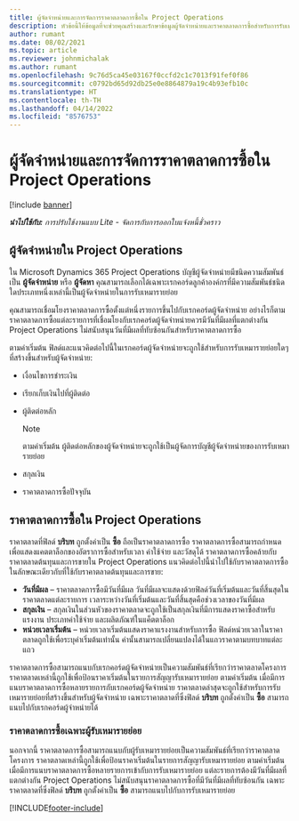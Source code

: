 ```yaml
---
title: ผู้จัดจำหน่ายและการจัดการราคาตลาดการซื้อใน Project Operations
description: หัวข้อนี้ให้ข้อมูลที่จะช่วยคุณสร้างและรักษาข้อมูลผู้จัดจำหน่ายและราคาตลาดการซื้อสำหรับการรับเหมารายย่อย
author: rumant
ms.date: 08/02/2021
ms.topic: article
ms.reviewer: johnmichalak
ms.author: rumant
ms.openlocfilehash: 9c76d5ca45e03167f0ccfd2c1c7013f91fef0f86
ms.sourcegitcommit: c0792bd65d92db25e0e8864879a19c4b93efb10c
ms.translationtype: HT
ms.contentlocale: th-TH
ms.lasthandoff: 04/14/2022
ms.locfileid: "8576753"
---
```

# <a name="vendor-and-purchase-price-list-management-in-project-operations"></a>ผู้จัดจำหน่ายและการจัดการราคาตลาดการซื้อใน Project Operations

[!include [banner](../../includes/dataverse-preview.md)]

_**นำไปใช้กับ:** การปรับใช้งานแบบ Lite - จัดการกับการออกใบแจ้งหนี้ชั่วคราว_

## <a name="vendors-in-project-operations"></a>ผู้จัดจำหน่ายใน Project Operations

ใน Microsoft Dynamics 365 Project Operations บัญชีผู้จัดจำหน่ายมีชนิดความสัมพันธ์เป็น **ผู้จัดจำหน่าย** หรือ **ผู้จัดหา** คุณสามารถเลือกได้เฉพาะเรกคอร์ดลูกค้าองค์กรที่มีความสัมพันธ์ชนิดใดประเภทหนึ่งเหล่านี้เป็นผู้จัดจำหน่ายในการรับเหมารายย่อย

คุณสามารถเชื่อมโยงราคาตลาดการซื้อตั้งแต่หนึ่งรายการขึ้นไปกับเรกคอร์ดผู้จัดจำหน่าย อย่างไรก็ตาม ราคาตลาดการซื้อแต่ละรายการที่เชื่อมโยงกับเรกคอร์ดผู้จัดจำหน่ายควรมีวันที่มีผลที่แตกต่างกัน Project Operations ไม่สนับสนุนวันที่มีผลที่ทับซ้อนกันสำหรับราคาตลาดการซื้อ

ตามค่าเริ่มต้น ฟิลด์และแนวคิดต่อไปนี้ในเรกคอร์ดผู้จัดจำหน่ายจะถูกใช้สำหรับการรับเหมารายย่อยใดๆ ที่สร้างขึ้นสำหรับผู้จัดจำหน่าย:

- เงื่อนไขการชำระเงิน
- เรียกเก็บเงินไปที่ผู้ติดต่อ
- ผู้ติดต่อหลัก

    > [!NOTE]
    > ตามค่าเริ่มต้น ผู้ติดต่อหลักของผู้จัดจำหน่ายจะถูกใช้เป็นผู้จัดการบัญชีผู้จัดจำหน่ายของการรับเหมารายย่อย

- สกุลเงิน
- ราคาตลาดการซื้อปัจจุบัน

## <a name="purchase-price-lists-in-project-operations"></a>ราคาตลาดการซื้อใน Project Operations

ราคาตลาดที่ฟิลด์ **บริบท** ถูกตั้งค่าเป็น **ซื้อ** ถือเป็นราคาตลาดการซื้อ ราคาตลาดการซื้อสามารถกำหนดเพื่อแสดงแคตตาล็อกของอัตราการซื้อสำหรับเวลา ค่าใช้จ่าย และวัสดุได้ ราคาตลาดการซื้อคล้ายกับราคาตลาดต้นทุนและการขายใน Project Operations แนวคิดต่อไปนี้นำไปใช้กับราคาตลาดการซื้อในลักษณะเดียวกับที่ใช้กับราคาตลาดต้นทุนและการขาย:

- **วันที่มีผล** – ราคาตลาดการซื้อมีวันที่มีผล วันที่มีผลจะแสดงด้วยฟิลด์วันที่เริ่มต้นและวันที่สิ้นสุดในราคาตลาดแต่ละรายการ เวลาระหว่างวันที่เริ่มต้นและวันที่สิ้นสุดคือช่วงเวลาของวันที่มีผล
- **สกุลเงิน** – สกุลเงินในส่วนหัวของราคาตลาดจะถูกใช้เป็นสกุลเงินที่มีการแสดงราคาซื้อสำหรับแรงงาน ประเภทค่าใช้จ่าย และผลิตภัณฑ์ในแค็ตตาล็อก
- **หน่วยเวลาเริ่มต้น** – หน่วยเวลาเริ่มต้นแสดงราคาแรงงานสำหรับการซื้อ ฟิลด์หน่วยเวลาในราคาตลาดถูกใช้เพื่อระบุค่าเริ่มต้นเท่านั้น ค่านั้นสามารถเปลี่ยนแปลงได้ในแถวราคาตามบทบาทแต่ละแถว

ราคาตลาดการซื้อสามารถแนบกับเรกคอร์ดผู้จัดจำหน่ายเป็นความสัมพันธ์ที่เรียกว่าราคาตลาดโครงการ ราคาตลาดเหล่านี้ถูกใช้เพื่อป้อนราคาเริ่มต้นในรายการสัญญารับเหมารายย่อย ตามค่าเริ่มต้น เมื่อมีการแนบราคาตลาดการซื้อหลายรายการกับเรกคอร์ดผู้จัดจำหน่าย ราคาตลาดล่าสุดจะถูกใช้สำหรับการรับเหมารายย่อยที่สร้างขึ้นสำหรับผู้จัดจำหน่าย เฉพาะราคาตลาดที่ซึ่งฟิลด์ **บริบท** ถูกตั้งค่าเป็น **ซื้อ** สามารถแนบไปกับเรกคอร์ดผู้จำหน่ายได้

### <a name="subcontract-specific-purchase-price-lists"></a>ราคาตลาดการซื้อเฉพาะผู้รับเหมารายย่อย

นอกจากนี้ ราคาตลาดการซื้อสามารถแนบกับผู้รับเหมารายย่อยเป็นความสัมพันธ์ที่เรียกว่าราคาตลาดโครงการ ราคาตลาดเหล่านี้ถูกใช้เพื่อป้อนราคาเริ่มต้นในรายการสัญญารับเหมารายย่อย ตามค่าเริ่มต้น เมื่อมีการแนบราคาตลาดการซื้อหลายรายการเข้ากับการรับเหมารายย่อย แต่ละรายการต้องมีวันที่มีผลที่แตกต่างกัน Project Operations ไม่สนับสนุนราคาตลาดการซื้อที่มีวันที่มีผลที่ทับซ้อนกัน เฉพาะราคาตลาดที่ซึ่งฟิลด์ **บริบท** ถูกตั้งค่าเป็น **ซื้อ** สามารถแนบไปกับการรับเหมารายย่อย

[!INCLUDE[footer-include](../../includes/footer-banner.md)]
